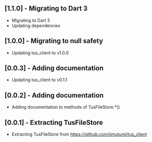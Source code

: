 ## [1.1.0] - Migrating to Dart 3

* Migrating to Dart 3
* Updating dependencies

## [1.0.0] - Migrating to null safety

* Updating tus_client to v1.0.0

## [0.0.3] - Adding documentation

* Updating tus_client to v0.1.1

## [0.0.2] - Adding documentation

* Adding documentation to methods of TusFileStore.*()

## [0.0.1] - Extracting TusFileStore

* Extracting TusFileStore from https://github.com/jjmutumi/tus_client
